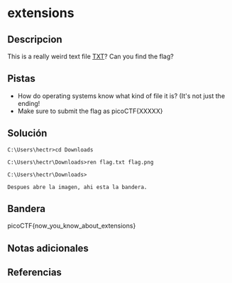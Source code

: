 # extensions

## Descripcion
This is a really weird text file [TXT](https://jupiter.challenges.picoctf.org/static/e7e5d188621ee705ceeb0452525412ef/flag.txt)? Can you find the flag?

## Pistas
- How do operating systems know what kind of file it is? (It's not just the ending!
- Make sure to submit the flag as picoCTF{XXXXX}

## Solución

```
C:\Users\hectr>cd Downloads

C:\Users\hectr\Downloads>ren flag.txt flag.png

C:\Users\hectr\Downloads>

Despues abre la imagen, ahi esta la bandera.
```

## Bandera
picoCTF{now_you_know_about_extensions}

## Notas adicionales

## Referencias